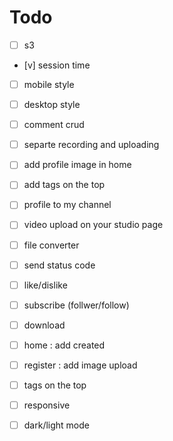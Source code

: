 # Todo

- [ ] s3
- [v] session time
- [ ] mobile style
- [ ] desktop style
- [ ] comment crud
- [ ] separte recording and uploading
- [ ] add profile image in home
- [ ] add tags on the top
- [ ] profile to my channel
- [ ] video upload on your studio page
- [ ] file converter
- [ ] send status code
- [ ] like/dislike
- [ ] subscribe (follwer/follow)
- [ ] download
- [ ] home : add created
- [ ] register : add image upload

- [ ] tags on the top
- [ ] responsive
- [ ] dark/light mode
